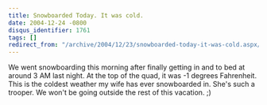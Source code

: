 ```yaml
---
title: Snowboarded Today. It was cold.
date: 2004-12-24 -0800
disqus_identifier: 1761
tags: []
redirect_from: "/archive/2004/12/23/snowboarded-today-it-was-cold.aspx/"
---
```


We went snowboarding this morning after finally getting in and to bed at
around 3 AM last night. At the top of the quad, it was -1 degrees
Fahrenheit. This is the coldest weather my wife has ever snowboarded in.
She's such a trooper. We won't be going outside the rest of this
vacation. ;)

